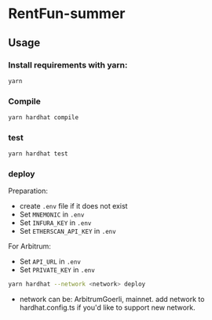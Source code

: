 # RentFun-summer

Usage
-----
### Install requirements with yarn:

```bash
yarn
```

### Compile

```bash
yarn hardhat compile
```

### test

```bash
yarn hardhat test
```

### deploy

Preparation:
- create `.env` file if it does not exist
- Set `MNEMONIC` in `.env`
- Set `INFURA_KEY` in `.env`
- Set `ETHERSCAN_API_KEY` in `.env`

For Arbitrum:
- Set `API_URL` in `.env`
- Set `PRIVATE_KEY` in `.env`


```bash
yarn hardhat --network <network> deploy
```
- network can be: ArbitrumGoerli, mainnet. add network to hardhat.config.ts if you'd like to support new network.



